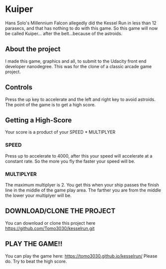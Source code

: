 # Kuiper

Hans Solo's Millennium Falcon allegedly did the Kessel Run in less than 12 parasecs, and that has nothing to do with this game. So this game will now be called Kuiper... after the belt...because of the astroids. 

## About the project
I made this game, graphics and all, to submit to the Udacity front end developer nanodegree. This was for the clone of a classic arcade game project. 

## Controls 
Press the up key to accelerate and the left and right key to avoid astroids. The point of the game is to get a high score. 

## Getting a High-Score
Your score is a product of your SPEED * MULTIPLYER <br>
### SPEED
Press up to accelerate to 4000, after this your speed will accelerate at a constant rate. So the more you fly the faster your speed will be. 
### MULTIPLYER
The maximum multiplyer is 2. You get this when your ship passes the finish line in the middle of the game play area. The farther you are from the middle the lower your multiplyer will be. 

## DOWNLOAD/CLONE THE PROJECT 
You can download or clone this project here https://github.com/Tomo3030/kesselrun.git

## PLAY THE GAME!!
You can play the game here:
https://tomo3030.github.io/kesselrun/
Please do. Try to beat the high score. 








